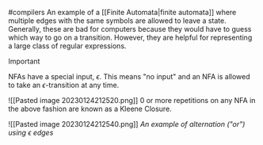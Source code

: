 #compilers 
An example of a [[Finite Automata|finite automata]] where multiple edges with the same symbols are allowed to leave a state. Generally, these are bad for computers because they would have to guess which way to go on a transition. However, they are helpful for representing a large class of regular expressions.

>[!important] 
>NFAs have a special input, $\epsilon$. This means "no input" and an NFA is allowed to take an $\epsilon$-transition at any time.

![[Pasted image 20230124212520.png]]
0 or more repetitions on any NFA in the above fashion are known as a Kleene Closure.

![[Pasted image 20230124212540.png]]
*An example of alternation ("or") using $\epsilon$ edges*